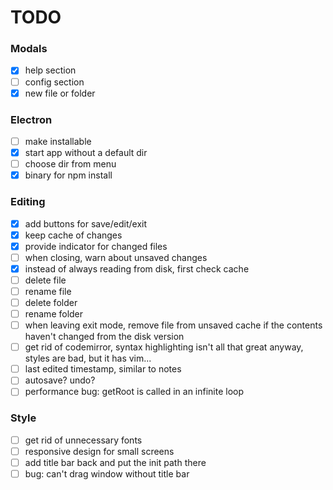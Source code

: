 # TODO

### Modals
- [X] help section
- [ ] config section
- [X] new file or folder

### Electron
- [ ] make installable
- [X] start app without a default dir
- [ ] choose dir from menu
- [X] binary for npm install

### Editing
- [X] add buttons for save/edit/exit
- [X] keep cache of changes
- [X] provide indicator for changed files
- [ ] when closing, warn about unsaved changes
- [X] instead of always reading from disk, first check cache
- [ ] delete file
- [ ] rename file
- [ ] delete folder
- [ ] rename folder
- [ ] when leaving exit mode, remove file from unsaved cache if the contents haven't changed from the disk version
- [ ] get rid of codemirror, syntax highlighting isn't all that great anyway, styles are bad, but it has vim...
- [ ] last edited timestamp, similar to notes
- [ ] autosave? undo?
- [ ] performance bug: getRoot is called in an infinite loop

### Style
- [ ] get rid of unnecessary fonts
- [ ] responsive design for small screens
- [ ] add title bar back and put the init path there
- [ ] bug: can't drag window without title bar
